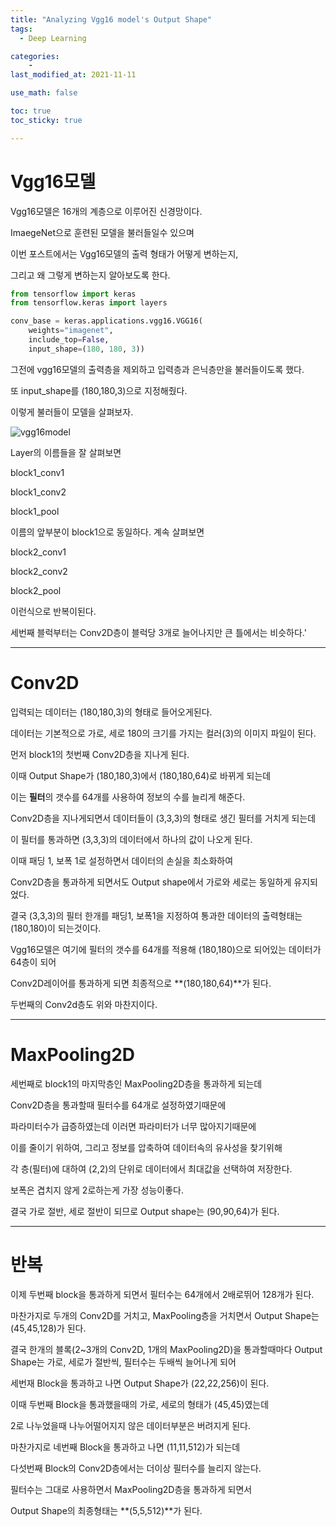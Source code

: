 ```yaml
---
title: "Analyzing Vgg16 model's Output Shape"
tags:
  - Deep Learning

categories:
    - 
last_modified_at: 2021-11-11

use_math: false

toc: true
toc_sticky: true

---
```


# Vgg16모델

Vgg16모델은 16개의 계층으로 이루어진 신경망이다.

ImaegeNet으로 훈련된 모델을 불러들일수 있으며

이번 포스트에서는 Vgg16모델의 출력 형태가 어떻게 변하는지,

그리고 왜 그렇게 변하는지 알아보도록 한다.

```python
from tensorflow import keras
from tensorflow.keras import layers

conv_base = keras.applications.vgg16.VGG16(
    weights="imagenet",
    include_top=False,
    input_shape=(180, 180, 3))
```

그전에 vgg16모델의 출력층을 제외하고 입력층과 은닉층만을 불러들이도록 했다.

또 input_shape를 (180,180,3)으로 지정해줬다.

이렇게 불러들이 모델을 살펴보자.

![vgg16model](https://user-images.githubusercontent.com/42956142/141146047-e418d26f-49f3-48f6-8b5b-ae94ced39e52.PNG)

Layer의 이름들을 잘 살펴보면

block1_conv1

block1_conv2

block1_pool

이름의 앞부분이 block1으로 동일하다. 계속 살펴보면

block2_conv1

block2_conv2

block2_pool

이런식으로 반복이된다. 

세번째 블럭부터는 Conv2D층이 블럭당 3개로 늘어나지만 큰 틀에서는 비슷하다.'

---

# Conv2D


입력되는 데이터는 (180,180,3)의 형태로 들어오게된다.

데이터는 기본적으로 가로, 세로 180의 크기를 가지는 컬러(3)의 이미지 파일이 된다.

먼저 block1의 첫번째 Conv2D층을 지나게 된다.

이때 Output Shape가 (180,180,3)에서 (180,180,64)로 바뀌게 되는데

이는 **필터**의 갯수를 64개를 사용하여 정보의 수를 늘리게 해준다.

Conv2D층을 지나게되면서 데이터들이 (3,3,3)의 형태로 생긴 필터를 거치게 되는데

이 필터를 통과하면 (3,3,3)의 데이터에서 하나의 값이 나오게 된다.

이때 패딩 1, 보폭 1로 설정하면서 데이터의 손실을 최소화하여

Conv2D층을 통과하게 되면서도 Output shape에서 가로와 세로는 동일하게 유지되었다.

결국 (3,3,3)의 필터 한개를 패딩1, 보폭1을 지정하여 통과한 데이터의 출력형태는 (180,180)이 되는것이다.

Vgg16모델은 여기에 필터의 갯수를 64개를 적용해 (180,180)으로 되어있는 데이터가 64층이 되어

Conv2D레이어를 통과하게 되면 최종적으로 **(180,180,64)**가 된다.

두번째의 Conv2d층도 위와 마찬지이다.

---

# MaxPooling2D


세번째로 block1의 마지막층인 MaxPooling2D층을 통과하게 되는데

Conv2D층을 통과할때 필터수를 64개로 설정하였기때문에

파라미터수가 급증하였는데 이러면 파라미터가 너무 많아지기때문에

이를 줄이기 위하여, 그리고 정보를 압축하여 데이터속의 유사성을 찾기위해

각 층(필터)에 대하여 (2,2)의 단위로 데이터에서 최대값을 선택하여 저장한다.

보폭은 겹치지 않게 2로하는게 가장 성능이좋다.

결국 가로 절반, 세로 절반이 되므로 Output shape는 (90,90,64)가 된다.

---

# 반복


이제 두번째 block을 통과하게 되면서 필터수는 64개에서 2배로뛰어 128개가 된다.

마찬가지로 두개의 Conv2D를 거치고, MaxPooling층을 거치면서 Output Shape는 (45,45,128)가 된다.

결국 한개의 블록(2~3개의 Conv2D, 1개의 MaxPooling2D)을 통과할때마다 Output Shape는 가로, 세로가 절반씩, 필터수는 두배씩 늘어나게 되어

세번재 Block을 통과하고 나면 Output Shape가 (22,22,256)이 된다.

이때 두번째 Block을 통과했을때의 가로, 세로의 형태가 (45,45)였는데

2로 나누었을때 나누어떨어지지 않은 데이터부분은 버려지게 된다.

마찬가지로 네번째 Block을 통과하고 나면 (11,11,512)가 되는데

다섯번째 Block의 Conv2D층에서는 더이상 필터수를 늘리지 않는다.

필터수는 그대로 사용하면서 MaxPooling2D층을 통과하게 되면서

Output Shape의 최종형태는 **(5,5,512)**가 된다.
